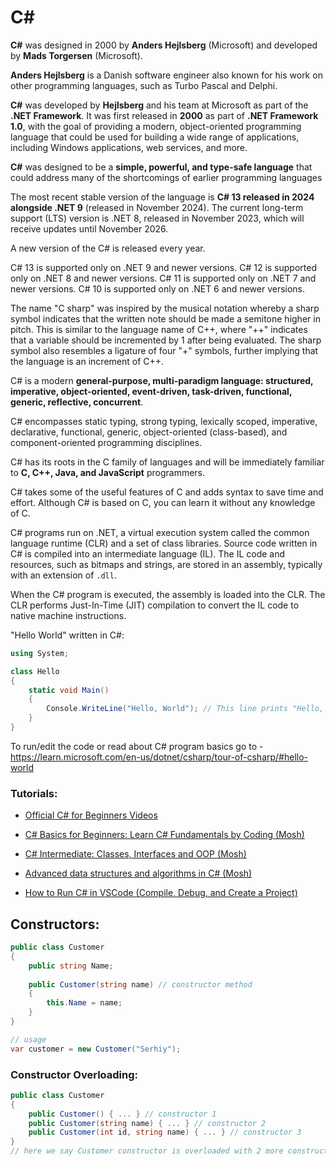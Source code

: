 
# C#

**C#** was designed in 2000 by **Anders Hejlsberg** (Microsoft) and developed by **Mads Torgersen** (Microsoft).

**Anders Hejlsberg** is a Danish software engineer also known for his work on other programming languages, such as Turbo Pascal and Delphi.

**C#** was developed by **Hejlsberg** and his team at Microsoft as part of the **.NET Framework**. It was first released in **2000** as part of **.NET Framework 1.0**, with the goal of providing a modern, object-oriented programming language that could be used for building a wide range of applications, including Windows applications, web services, and more.

**C#** was designed to be a **simple, powerful, and type-safe language** that could address many of the shortcomings of earlier programming languages

The most recent stable version of the language is **C# 13 released in 2024 alongside .NET 9** (released in November 2024). 
The current long-term support (LTS) version is .NET 8, released in November 2023, which will receive updates until November 2026.

A new version of the C# is released every year.

C# 13 is supported only on .NET 9 and newer versions. C# 12 is supported only on .NET 8 and newer versions. C# 11 is supported only on .NET 7 and newer versions. C# 10 is supported only on .NET 6 and newer versions.

The name "C sharp" was inspired by the musical notation whereby a sharp symbol indicates that the written note should be made a semitone higher in pitch. This is similar to the language name of C++, where "++" indicates that a variable should be incremented by 1 after being evaluated. The sharp symbol also resembles a ligature of four "+" symbols, further implying that the language is an increment of C++.

C# is a modern **general-purpose, multi-paradigm language: structured, imperative, object-oriented, event-driven, task-driven, functional, generic, reflective, concurrent**.

C# encompasses static typing, strong typing, lexically scoped, imperative, declarative, functional, generic, object-oriented (class-based), and component-oriented programming disciplines.

C# has its roots in the C family of languages and will be immediately familiar to **C, C++, Java, and JavaScript** programmers.

C# takes some of the useful features of C and adds syntax to save time and effort. Although C# is based on C, you can learn it without any knowledge of C.

C# programs run on .NET, a virtual execution system called the common language runtime (CLR) and a set of class libraries. Source code written in C# is compiled into an intermediate language (IL). The IL code and resources, such as bitmaps and strings, are stored in an assembly, typically with an extension of `.dll`.

When the C# program is executed, the assembly is loaded into the CLR. The CLR performs Just-In-Time (JIT) compilation to convert the IL code to native machine instructions.

"Hello World" written in C#:
```cs
using System;

class Hello
{
    static void Main()
    {
        Console.WriteLine("Hello, World"); // This line prints "Hello, World" 
    }
}
```
To run/edit the code or read about C# program basics go to - https://learn.microsoft.com/en-us/dotnet/csharp/tour-of-csharp/#hello-world

### Tutorials:

- [Official C# for Beginners Videos](https://learn.microsoft.com/en-us/shows/csharp-for-beginners/)

- [C# Basics for Beginners: Learn C# Fundamentals by Coding (Mosh)](https://coursehunter.net/course/osnovy-c-dlya-nachinayushchih-izuchenie-osnov-c-na-praktike)

- [C# Intermediate: Classes, Interfaces and OOP (Mosh)](https://coursehunter.net/course/c-intermediate-klassy-interfeysy-i-oop)

- [Advanced data structures and algorithms in C# (Mosh)](https://coursehunter.net/course/udemy-adv-csharp)

- [How to Run C# in VSCode (Compile, Debug, and Create a Project)](https://www.youtube.com/watch?v=DAsyjpqhDp4&ab_channel=TravisMedia)

## Constructors:

```cs
public class Customer
{
    public string Name;
    
    public Customer(string name) // constructor method
    {
        this.Name = name;
    }
}

// usage
var customer = new Customer("Serhiy");
```

### Constructor Overloading:
```cs
public class Customer
{
    public Customer() { ... } // constructor 1
    public Customer(string name) { ... } // constructor 2
    public Customer(int id, string name) { ... } // constructor 3
}
// here we say Customer constructor is overloaded with 2 more constructors, and we may use whichever we need
```
